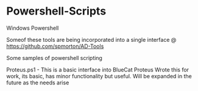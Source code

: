 Powershell-Scripts
==================

Windows Powershell

Someof these tools are being incorporated into a single interface @ https://github.com/spmorton/AD-Tools

Some samples of powershell scripting

Proteus.ps1 - This is a basic interface into BlueCat Proteus
              Wrote this for work, its basic, has minor functionality but useful.
              Will be expanded in the future as the needs arise
